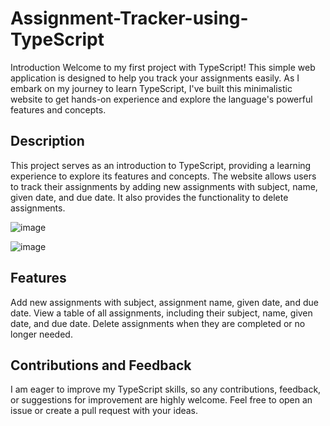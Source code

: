 # Assignment-Tracker-using-TypeScript
Introduction
Welcome to my first project with TypeScript! This simple web application is designed to help you track your assignments easily. As I embark on my journey to learn TypeScript, I've built this minimalistic website to get hands-on experience and explore the language's powerful features and concepts.
## Description

This project serves as an introduction to TypeScript, providing a learning experience to explore its features and concepts. The website allows users to track their assignments by adding new assignments with subject, name, given date, and due date. It also provides the functionality to delete assignments.

![image](https://github.com/SwayamBadhe/Assignment-Tracker-using-TypeScript-/assets/123235851/b7ea4e08-79ac-4ac3-9795-f9fd0202652a)

![image](https://github.com/SwayamBadhe/Assignment-Tracker-using-TypeScript-/assets/123235851/c63dd9fe-f5b6-4f81-ab34-ea0e675ca9d6)



## Features


Add new assignments with subject, assignment name, given date, and due date.
View a table of all assignments, including their subject, name, given date, and due date.
Delete assignments when they are completed or no longer needed.

## Contributions and Feedback

I am eager to improve my TypeScript skills, so any contributions, feedback, or suggestions for improvement are highly welcome. Feel free to open an issue or create a pull request with your ideas.
